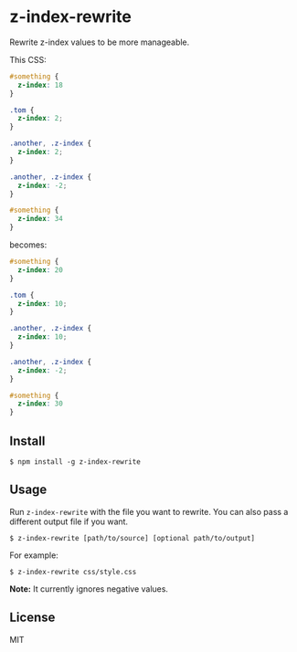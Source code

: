 # z-index-rewrite

Rewrite z-index values to be more manageable.

This CSS:

```css
#something {
  z-index: 18
}

.tom {
  z-index: 2;
}

.another, .z-index {
  z-index: 2;
}

.another, .z-index {
  z-index: -2;
}

#something {
  z-index: 34
}
```

becomes:

```css
#something {
  z-index: 20
}

.tom {
  z-index: 10;
}

.another, .z-index {
  z-index: 10;
}

.another, .z-index {
  z-index: -2;
}

#something {
  z-index: 30
}
```

## Install

```shell
$ npm install -g z-index-rewrite
```

## Usage

Run `z-index-rewrite` with the file you want to rewrite. You can also pass a different output file if you want.

```shell
$ z-index-rewrite [path/to/source] [optional path/to/output]
```

For example:

```shell
$ z-index-rewrite css/style.css
```

**Note:** It currently ignores negative values.

## License

MIT